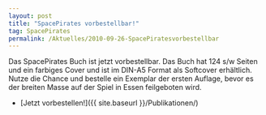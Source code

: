 ```yaml
---
layout: post
title: "SpacePirates vorbestellbar!"
tag: SpacePirates
permalink: /Aktuelles/2010-09-26-SpacePiratesvorbestellbar
---
```


Das SpacePirates Buch ist jetzt vorbestellbar. Das Buch hat 124 s/w Seiten und ein farbiges Cover und ist im DIN-A5 Format als Softcover erhältlich. Nutze die Chance und bestelle ein Exemplar der ersten Auflage, bevor es der breiten Masse auf der Spiel in Essen feilgeboten wird.

- [Jetzt vorbestellen!]({{ site.baseurl }}/Publikationen/)
